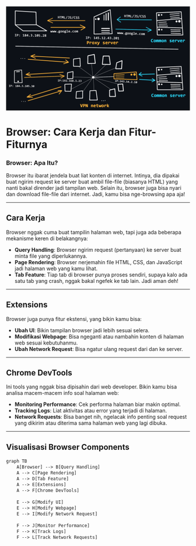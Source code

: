 ![alt text](image-1.png)

# Browser: Cara Kerja dan Fitur-Fiturnya

### Browser: Apa Itu?
Browser itu ibarat jendela buat liat konten di internet. Intinya, dia dipakai buat ngirim request ke server buat ambil file-file (biasanya HTML) yang nanti bakal dirender jadi tampilan web. Selain itu, browser juga bisa nyari dan download file-file dari internet. Jadi, kamu bisa nge-browsing apa aja!

---

## Cara Kerja
Browser nggak cuma buat tampilin halaman web, tapi juga ada beberapa mekanisme keren di belakangnya:
- **Query Handling**: Browser ngirim request (pertanyaan) ke server buat minta file yang diperlukannya.
- **Page Rendering**: Browser nerjemahin file HTML, CSS, dan JavaScript jadi halaman web yang kamu lihat.
- **Tab Feature**: Tiap tab di browser punya proses sendiri, supaya kalo ada satu tab yang crash, nggak bakal ngefek ke tab lain. Jadi aman deh!

---

## Extensions
Browser juga punya fitur ekstensi, yang bikin kamu bisa:
- **Ubah UI**: Bikin tampilan browser jadi lebih sesuai selera.
- **Modifikasi Webpage**: Bisa ngeganti atau nambahin konten di halaman web sesuai kebutuhanmu.
- **Ubah Network Request**: Bisa ngatur ulang request dari dan ke server.

---

## Chrome DevTools
Ini tools yang nggak bisa dipisahin dari web developer. Bikin kamu bisa analisa macem-macem info soal halaman web:
- **Monitoring Performance**: Cek performa halaman biar makin optimal.
- **Tracking Logs**: Liat aktivitas atau error yang terjadi di halaman.
- **Network Requests**: Bisa banget nih, ngelacak info penting soal request yang dikirim atau diterima sama halaman web yang lagi dibuka.

---

## Visualisasi Browser Components

```mermaid
graph TB
    A[Browser] --> B[Query Handling]
    A --> C[Page Rendering]
    A --> D[Tab Feature]
    A --> E[Extensions]
    A --> F[Chrome DevTools]
    
    E --> G[Modify UI]
    E --> H[Modify Webpage]
    E --> I[Modify Network Request]
    
    F --> J[Monitor Performance]
    F --> K[Track Logs]
    F --> L[Track Network Requests]

